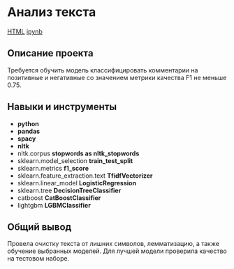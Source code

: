 # Анализ текста

[HTML](https://github.com/antiren/Portfolio/blob/main/Toxic%20Comments/14-ToxicComments%20-%20clean.html)     [ipynb](https://github.com/antiren/Portfolio/blob/main/Toxic%20Comments/14-ToxicComments%20-%20clean.ipynb)

## Описание проекта

Требуется обучить модель классифицировать комментарии на позитивные и негативные со значением метрики качества F1 не меньше 0.75.

##

## Навыки и инструменты

- **python**
- **pandas**
- **spacy**
- **nltk**
- nltk.corpus **stopwords as nltk_stopwords**
- sklearn.model_selection **train_test_split**
- sklearn.metrics **f1_score**
- sklearn.feature_extraction.text **TfidfVectorizer**
- sklearn.linear_model **LogisticRegression**
- sklearn.tree **DecisionTreeClassifier**
- catboost **CatBoostClassifier**
- lightgbm **LGBMClassifier**

## 

## Общий вывод

Провела очистку текста от лишних символов, лемматизацию, а также обучение выбранных моделей. Для лучшей модели проверила качество на тестовом наборе.

